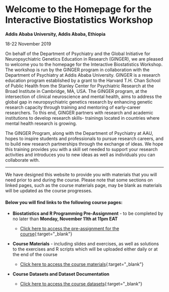 # Welcome to the Homepage for the Interactive Biostatistics Workshop


**Addis Ababa University, Addis Ababa, Ethiopia**

18-22 November 2019


On behalf of the Department of Psychiatry and the Global Initiative for Neuropsychiatric Genetics Education in Research (GINGER), we are pleased to welcome you to the homepage for the Interactive Biostatistics Workshop. The workshop is run by the GINGER program in collaboration with the Department of Psychiatry at Addis Ababa University. GINGER is a research education program established by a grant to the Harvard T.H. Chan School of Public Health from the Stanley Center for Psychiatric Research at the Broad Institute in Cambridge, MA, USA. The GINGER program, at the intersection of clinical neuroscience and mental health, aims to address the global gap in neuropsychiatric genetics research by enhancing genetic research capacity through training and mentoring of early-career researchers. To this end, GINGER partners with research and academic institutions to develop research skills- trainings located in countries where mental health research is growing.

The GINGER Program, along with the Department of Psychiatry at AAU, hopes to inspire students and professionals to pursue research careers, and to build new research partnerships through the exchange of ideas. We hope this training provides you with a skill set needed to support your research activities and introduces you to new ideas as well as individuals you can collaborate with.

----------------------------------------------------------------------------------------------------------------------------


We have designed this website to provide you with materials that you will need prior to and during the course. Please note that some sections on linked pages, such as the course materials page, may be blank as materials will be updated as the course progresses. 


#### Below you will find links to the following course pages:

* **Biostatistics and R Programming Pre-Assignment** - to be completed by no later than **Monday, November 11th at 11pm EAT**
  * [Click here to access the pre-assignment for the course](https://ginger-hsph.github.io/AAU-Training-2019/primer){:target="_blank"}

* **Course Materials** - including slides and exercises, as well as solutions to the exercises and R scripts which will be uploaded either daily or at the end of the course
  * [Click here to access the course materials](https://ginger-hsph.github.io/AAU-Training-2019/coursematerials){:target="_blank"}

* **Course Datasets and Dataset Documentation**
  * [Click here to access the course datasets](https://ginger-hsph.github.io/AAU-Training-2019/datasets){:target="_blank"}
